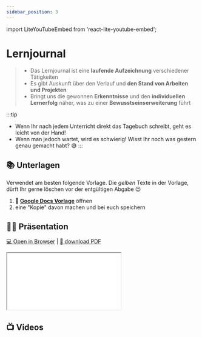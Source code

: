 ```yaml
---
sidebar_position: 3
---
```

import LiteYouTubeEmbed from 'react-lite-youtube-embed';

# Lernjournal

> - Das Lernjournal ist eine **laufende Aufzeichnung** verschiedener Tätigkeiten
> - Es gibt Auskunft über den Verlauf und **den Stand von Arbeiten und Projekten**
> - Bringt uns die gewonnen **Erkenntnisse** und den **individuellen Lernerfolg** näher, was zu einer **Bewusstseinserweiterung** führt
> 

:::tip
- Wenn Ihr nach jedem Unterricht direkt das Tagebuch schreibt, geht es leicht von der Hand!
- Wenn man jedoch wartet, wird es schwierig! Wisst Ihr noch was gestern genau gemacht habt? :sweat_smile:
:::

## :books: Unterlagen

Verwendet am besten folgende Vorlage. Die _gelben_ Texte in der Vorlage, dürft Ihr gerne löschen vor der entgültigen Abgabe :wink:

1. **:paperclip: [Google Docs Vorlage](https://docs.google.com/document/d/1Pa_FThTbr1Dc1gMTN7aRng5iTRFoYsGSLpmtn8qsx4Y/edit)** öffnen
1. eine "Kopie" davon machen und bei euch speichern

## :teacher: Präsentation

[:computer: Open in Browser](pathname:///slides/lernjournal) | [:floppy_disk: download PDF](pathname:///slides/lernjournal.pdf)

<iframe src="/bbzbl-modul-431/slides/lernjournal"></iframe>

## :tv: Videos

<LiteYouTubeEmbed
  id="R2zze7McWvY"
  params="autoplay=1&autohide=1&showinfo=0&rel=0"
  title="DU setzt deinen Fokus falsch - mit Lerntagebuch besser fokussieren und konzentrieren StudentenTipps"
  poster="maxresdefault"
  webp
/>
